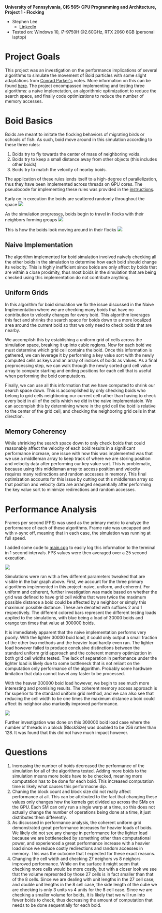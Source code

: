 **University of Pennsylvania, CIS 565: GPU Programming and Architecture,
Project 1 - Flocking**

* Stephen Lee
  * [LinkedIn](https://www.linkedin.com/in/stephen-lee-bb5a40163/)
* Tested on: Windows 10, i7-9750H @2.60GHz, RTX 2060 6GB (personal laptop)

# Project Goals
This project was an investigation on the performance implications of several algorithms to simulate the movement of Boid particles with some slight adaptations from [Conrad Parker's](http://www.vergenet.net/~conrad/boids/pseudocode.html) notes. More information on this can be found [here](INSTRUCTION.md). The project encompassed implementing and testing three algorithms: a naive implenetation, an algorithmic optimizationt to reduce the search space, and finally code optimizations to reduce the number of memory accesses.
 
# Boid Basics
Boids are meant to imitate the flocking behaviors of migrating birds or schools of fish. As such, boid move around in this simulation according to these three rules:

1) Boids try to fly towards the center of mass of neighboring voids.
2) Boids try to keep a small distance away from other objects (this includes other boids)
3) Boids try to match the velocity of nearby boids.

The application of these rules lends itself to a high-degree of parallelization, thus they have been implemented across threads on GPU cores. The pseudocode for implementing these rules was provided in the [instructions](INSTRUCTION.md).

Early on in execution the boids are scattered randomly throughout the space
<img src="images/Beginning.png">

As the simulation progresses, boids begin to travel in flocks with their neighbors forming groups
<img src="images/End.png">

This is how the boids look moving around in their flocks
<img src="images/FlockingDemo.gif">

## Naive Implementation
The algorithm implemented for boid simulation involved naively checking all the other boids in the simulation to determine how each boid should change its velocity. This is highly inefficient since boids are only affect by boids that are within a close proximity, thus most boids in the simulation that are being checked using this implementation do not contribute anything.

## Uniform Grids
In this algorithm for boid simulation we fix the issue discussed in the Naive Implementation where we are checking many boids that have no contribution to velocity changes for every boid. This algorithm leverages this fact and shrinks the search space for boids down to a more localized area around the current boid so that we only need to check boids that are nearby.

We accomplish this by establishing a uniform grid of cells across the simulation space, breaking it up into cubic regions. Now for each boid we must determine which grid cell contains the boid. Once this information is gathered, we can leverage it by performing a key value sort with the newly computed cells as keys and an array of indices of boids as values. As a final preprocessing step, we can walk through the newly sorted grid cell value array to compute starting and ending positions for each cell that is useful when performing the boid computations.

Finally, we can use all this information that we have computed to shrink our search space down. This is accomplished by only checking boids who belong to grid cells neighboring our current cell rather than having to check every boid in all of the cells which we did in the naive implementatoin. We can accompish this by determining where in the grid cell the boid is relative to the center of the grid cell, and checking the neighboring grid cells in that direction. 

## Memory Coherency
While shrinking the search space down to only check boids that could reasonably affect the velocity of each boid results in a significant performance increase, one issue with how this was implemented was that we use a middleman array to keep track of where we are storing position and velocity data after performing our key value sort. This is problematic, because using this middleman array to access position and velocity requires many redirections and random accesses in memory. This final optimization accounts for this issue by cutting out this middleman array so that position and velocity data are arranged sequentially after performing the key value sort to minimize redirections and random accesses.

# Performance Analysis
Frames per second (FPS) was used as the primary metric to analyze the performance of each of these algorithms. Frame rate was uncapped and with v-sync off, meaning that in each case, the simulation was running at full speed.

I added some code to [main.cpp](src/main.cpp) to easily log this information to the terminal in 1 second intervals. FPS values were then averaged over a 25 second execution.

<img src="images/varyLoad.png">

Simulations were ran with a few different parameters tweaked that are visible in the bar graph above. First, we account for the three primary algorithms implemented in this project: naive, uniform, and coherent. For uniform and coherent, further investigation was made based on whether the grid was defined to have grid cell widths that were twice the maximum possible distance a boid could be affected by a neighbor or simply this maximum possible distance. These are denoted with suffixes 2 and 1 respectively. The different colored bars represent the different testing loads applied to the simulations, with blue being a load of 30000 boids and orange ten times that value at 300000 boids.

It is immediately apparent that the naive implementation performs very poorly. With the lighter 30000 boid load, it could only output a small fraction of the other two methods and the heavier load hardly even ran. The lighter load however failed to produce conclusive distinctions between the standard uniform grid approach and the coherent memory optimization in both grid cell widths tested.
The lack of separation in perfomance under the lighter load is likely due to some bottleneck that is not reliant on the computation only performance of the algorithm. Probably some hardware limitation that data cannot travel any faster to be processed.

With the heaver 300000 boid load however, we begin to see much more interesting and promising results. The coherent memory access approach is far superior to the standard uniform grid method, and we can also see that reducing the cell width to be one times the maximum distance a boid could affect its neighbor also markedly improved performance.

<img src="images/varyBlock.png">

Further investigation was done on this 300000 boid load case where the number of threads in a block (BlockSize) was doubled to be 256 rather than 128. It was found that this did not have much impact however.

# Questions
1) Increasing the number of boids decreased the performance of the simulation for all of the algorithms tested. Adding more boids to the simulation means more boids have to be checked, meaning more computation has to be done for each boid. This increased computation time is likely what causes this performacne dip.
2) Chaning the block count and block size did not really affect performance at all. This can be attributed to the fact that changing these values only changes how the kernels get divided up across the SMs on the GPU. Each SM can only run a single warp at a time, so this does not actually change the number of operations being done at a time, it just distributes them differently.
3) As discussed in performance analysis, the coherent uniform grid demonstrated great performance increases for heavier loads of boids. We likely did not see any change in performance for the lighter load because we are bottlenecked by something other than computational power, and experienced a great performance increase with a heavier load since we reduce costly redirections and random accesses in memory. This was the outcome that I expected for these exact reasons.
4) Changing the cell width and checking 27 neighors vs 8 neighors improved performance. While on the surface it might seem that checking more cells would be more costly, but with a closer look we see that the volume represnted by those 27 cells is in fact smaller than that of the 8 cells. Since we are dealing with unit lengths in the 27 cell case, and double unit lengths in the 8 cell case, the side length of the cube we are checking is only 3 units vs 4 units for the 8 cell case. Since we are checking a smaller volume for boids, it is likely that we will run into fewer boids to check, thus decreasing the amount of computation that needs to be done sequentially for each boid.